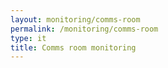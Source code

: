 ```yaml
---
layout: monitoring/comms-room
permalink: /monitoring/comms-room
type: it
title: Comms room monitoring
---
```

